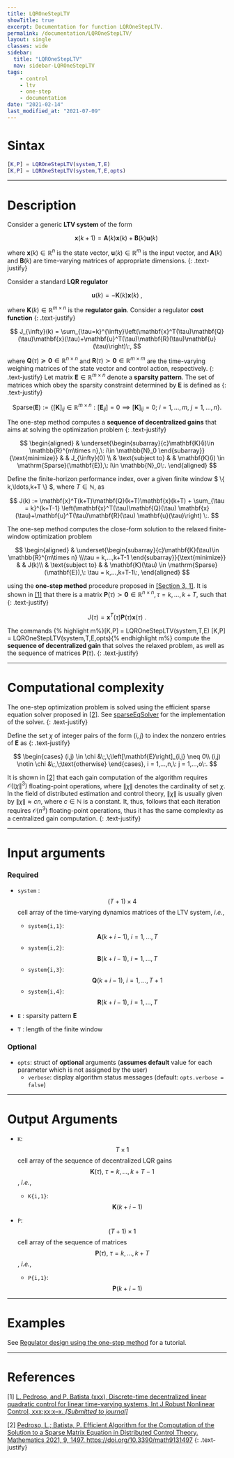 ```yaml
---
title: LQROneStepLTV
showTitle: true
excerpt: Documentation for function LQROneStepLTV.
permalink: /documentation/LQROneStepLTV/
layout: single
classes: wide
sidebar:
  title: "LQROneStepLTV"
  nav: sidebar-LQROneStepLTV
tags:
    - control
    - ltv
    - one-step
    - documentation
date: "2021-02-14"
last_modified_at: "2021-07-09"
---
```

# Sintax
~~~m
[K,P] = LQROneStepLTV(system,T,E)
[K,P] = LQROneStepLTV(system,T,E,opts)
~~~

***

# Description
Consider a generic **LTV system** of the form

$$
\mathbf{x}(k+1)=\mathbf{A}(k)\mathbf{x}(k)+\mathbf{B}(k)\mathbf{u}(k)\;
$$

where $\mathbf{x}(k)\in\mathbb{R}^{n}$ is the state vector, $\mathbf{u}(k)\in \mathbb{R}^{m}$ is the input vector, and $\mathbf{A}(k)$ and $\mathbf{B}(k)$ are time-varying matrices of appropriate dimensions.
{: .text-justify}

Consider a standard **LQR regulator**

$$
\mathbf{u}(k) = -\mathbf{K}(k)\mathbf{x}(k)\:,
$$

where $\mathbf{K}(k)\in\mathbb{R}^{m\times n}$ is the **regulator gain**. Consider a regulator **cost function**
{: .text-justify}

$$
J_{\infty}(k) = \sum_{\tau=k}^{\infty}\left(\mathbf{x}^T(\tau)\mathbf{Q}(\tau)\mathbf{x}(\tau)+\mathbf{u}^T(\tau)\mathbf{R}(\tau)\mathbf{u}(\tau)\right)\:,
$$

where $\mathbf{Q}(\tau) \succeq \mathbf{0}\in\mathbb{R}^{n\times n}$ and  $\mathbf{R}(\tau) \succ \mathbf{0}\in\mathbb{R}^{m\times m}$ are the time-varying weighing matrices of the state vector and control action, respectively.
{: .text-justify}
Let matrix $\mathbf{E}  \in\mathbb{R}^{m\times n}$ denote a **sparsity pattern**. The set of matrices which obey the sparsity constraint determined by $\mathbf{E}$ is defined as
{: .text-justify}

$$
\mathrm{Sparse}(\mathbf{E}) :=\left\{[\mathbf{K}]_{ij}\in\mathbb{R}^{m\times n}: [\mathbf{E}_{ij}] = 0 \implies [\mathbf{K}]_{ij}= 0;\: i= 1,...,m, \:j=1,...,n \right\}.
$$

The one-step method computes a **sequence of decentralized gains** that aims at solving the optimization problem
{: .text-justify}

$$
\begin{aligned}
& \underset{\begin{subarray}{c}\mathbf{K}(i)\in \mathbb{R}^{m\times n},\: i\in \mathbb{N}_0 \end{subarray}}{\text{minimize}}
& & J_{\infty}(0) \\
& \text{subject to}
& & \mathbf{K}(i) \in \mathrm{Sparse}(\mathbf{E}),\: i\in \mathbb{N}_0\:.
\end{aligned}
$$

Define the finite-horizon performance index, over a given finite window $ \\{ k,\ldots,k+T \\} $, where $T\in\mathbb{N}$, as

$$
	J(k) := \mathbf{x}^T(k+T)\mathbf{Q}(k+T)\mathbf{x}(k+T) + \sum_{\tau = k}^{k+T-1} \left(\mathbf{x}^T(\tau)\mathbf{Q}(\tau) \mathbf{x}(\tau)+\mathbf{u}^T(\tau)\mathbf{R}(\tau) \mathbf{u}(\tau)\right) \:.
$$

The one-sep method computes the close-form solution to the relaxed finite-window optimization problem

$$
\begin{aligned}
	& \underset{\begin{subarray}{c}\mathbf{K}(\tau)\in \mathbb{R}^{m\times n} \\\tau = k,...,k+T-1 \end{subarray}}{\text{minimize}}
	& & J(k)\\
	& \text{subject to}
	& & \mathbf{K}(\tau) \in \mathrm{Sparse}(\mathbf{E}),\: \tau = k,...,k+T-1\:,
	\end{aligned}
$$

using the **one-step method** procedure proposed in [[Section 3, 1]](#references). It is shown in [[1]](#references) that there is a matrix $\mathbf{P}(\tau) \succ \mathbf{0}\in\mathbb{R}^{n\times n},\tau = k,\ldots,k+T$, such that
{: .text-justify}

$$
J(\tau) = \mathbf{x}^T(\tau)\mathbf{P}(\tau)\mathbf{x}(\tau)\:.
$$

The commands
{% highlight m%}[K,P] = LQROneStepLTV(system,T,E)
[K,P] = LQROneStepLTV(system,T,E,opts){% endhighlight m%} compute the **sequence of decentralized gain** that solves the relaxed problem, as well as the sequence of matrices $\mathbf{P}(\tau).$
{: .text-justify}

***

# Computational complexity
The one-step optimization problem is solved using the efficient sparse equation solver proposed in [[2]](#references). See [sparseEqSolver](/documentation/sparseEqSolver/) for the implementation of the solver.
{: .text-justify}

Define the set $\chi$ of integer pairs of the form $(i,j)$ to index the nonzero entries of $\mathbf{E}$ as
{: .text-justify}

$$
\begin{cases}
(i,j) \in \chi &\;,\;\left[\mathbf{E}\right]_{i,j} \neq 0\\
(i,j) \notin \chi &\;,\;\text{otherwise}
\end{cases}, i = 1,...,n,\: j = 1,...,o\:.
$$

It is shown in [[2]](#references) that each gain computation of the algorithm requires $\mathcal{O}(\|\chi\|^3)$ floating-point operations, where $\|\chi\|$ denotes the cardinality of set $\chi$. In the field of distributed estimation and control theory, $\|\chi\|$ is usually given by $\|\chi\| \approx cn$, where $c\in \mathbb{N}$ is a constant. It, thus, follows that each iteration requires $\mathcal{O}(n^3)$ floating-point operations, thus it has the same complexity as a centralized gain computation.
{: .text-justify}

***

# Input arguments
### Required
-  ```system``` : $$(T+1)\times 4$$ cell array of the time-varying dynamics matrices of the LTV system, <i>i.e.</i>,
    - ```system{i,1}```: $$\mathbf{A}(k+i-1),\: i = 1,\ldots, T$$
    - ```system{i,2}```: $$\mathbf{B}(k+i-1),\: i = 1,\ldots, T$$
    - ```system{i,3}```: $$\mathbf{Q}(k+i-1),\: i = 1,\ldots, T+1$$
    - ```system{i,4}```: $$\mathbf{R}(k+i-1),\: i = 1,\ldots, T$$

-  ```E``` : sparsity pattern $\mathbf{E}$
-  ```T``` : length of the finite window

### Optional
- ```opts```: struct of **optional** arguments (**assumes default** value for each parameter which is not assigned by the user)
  - ```verbose```: display algorithm status messages (default: ```opts.verbose = false```)

***

# Output Arguments
- ```K```: $$T\times 1$$ cell array of the sequence of decentralized LQR gains $$\mathbf{K}(\tau),\: \tau = k,\ldots,k+T-1$$, <i>i.e.</i>,
    - ```K{i,1}```: $$\mathbf{K}(k+i-1)$$

- ```P```: $$(T+1)\times 1$$ cell array of the sequence of matrices $$\mathbf{P}(\tau),\: \tau = k,\ldots,k+T$$, <i>i.e.</i>,
    - ```P{i,1}```: $$\mathbf{P}(k+i-1)$$

***

# Examples

See [Regulator design using the one-step method](/tutorials/LQROneStepLTV/) for a tutorial.

***

# References
[1] <a href="" target="_blank">L. Pedroso, and P. Batista (xxx), Discrete-time decentralized linear quadratic control for linear time-varying systems, Int J Robust Nonlinear Control, xxx;xx:x–x. <i>[Submitted to journal]</i></a>

[2] <a href="https://doi.org/10.3390/math9131497" target="_blank">Pedroso, L.; Batista, P. Efficient Algorithm for the Computation of the Solution to a Sparse Matrix Equation in Distributed Control Theory. Mathematics 2021, 9, 1497. https://doi.org/10.3390/math9131497</a>
{: .text-justify}
